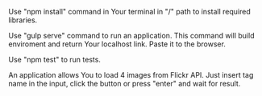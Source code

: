 Use "npm install" command in Your terminal in "/" path to install required libraries.

Use "gulp serve" command to run an application. This command will build enviroment and return Your localhost link. Paste it to the browser.

Use "npm test" to run tests.

An application allows You to load 4 images from Flickr API. Just insert tag name in the input, click the button or press "enter" and wait for result. 
